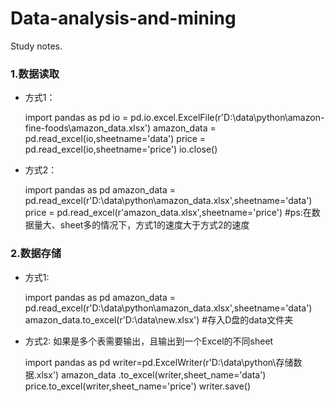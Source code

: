 # Data-analysis-and-mining
Study notes.

### 1.数据读取
+ 方式1：

    import pandas as pd
    io = pd.io.excel.ExcelFile(r'D:\data\python\amazon-fine-foods\amazon_data.xlsx')
    amazon_data = pd.read_excel(io,sheetname='data')
    price = pd.read_excel(io,sheetname='price')
    io.close()

+ 方式2：

    import pandas as pd
    amazon_data = pd.read_excel(r'D:\data\python\amazon_data.xlsx',sheetname='data')
    price = pd.read_excel(r'amazon_data.xlsx',sheetname='price')
    #ps:在数据量大、sheet多的情况下，方式1的速度大于方式2的速度

### 2.数据存储
+ 方式1:

    import pandas as pd
    amazon_data = pd.read_excel(r'D:\data\python\amazon_data.xlsx',sheetname='data')
    amazon_data.to_excel(r'D:\data\new.xlsx')  #存入D盘的data文件夹

+ 方式2: 如果是多个表需要输出，且输出到一个Excel的不同sheet

    import pandas as pd
    writer=pd.ExcelWriter(r'D:\data\python\存储数据.xlsx')
    amazon_data .to_excel(writer,sheet_name='data')
    price.to_excel(writer,sheet_name='price')
    writer.save()
